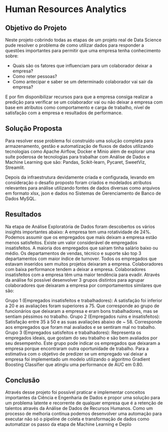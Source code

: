 ﻿# Human Resources Analytics
 ## Objetivo do Projeto
 Neste projeto cobrindo todas as etapas de um projeto real de Data
Science pude resolver o problema de como utilizar dados para
responder a questões importantes para permitir que uma empresa tenha
conhecimento sobre:

- Quais são os fatores que influenciam para um colaborador deixar a
empresa?
- Como reter pessoas?
- Como antecipar e saber se um determinado colaborador vai sair da
empresa?

E por fim disponibilizar recursos para que a empresa consiga realizar a
predição para verificar se um colaborador vai ou não deixar a empresa
com base em atributos como comportamento e carga de trabalho, nível
de satisfação com a empresa e resultados de performance.

## Solução Proposta
Para resolver esse problema foi construído uma solução completa para
armazenamento, gestão e automatização de fluxos de dados utilizando
tecnologias como Apache Airflow, Docker e Minio além de explorar
uma suíte poderosa de tecnologias para trabalhar com Análise de
Dados e Machine Learning que são: Pandas, Scikit-learn, Pycaret,
SweetViz, Streamlit.

Depois da infraestrutura devidamente criada e configurada, levando em
consideração o desafio proposto foram criados e modelados atributos
relevantes para análise utilizando fontes de dados diversas como
arquivos em formato xlsx, json e dados no Sistemas de
Gerenciamento de Banco de Dados MySQL.

## Resultados
Na etapa de Análise Exploratória de Dados foram descobertos os vários
insights importantes abaixo:
A empresa tem uma rotatividade de 24%.
Podemos assumir que os empregados que mais deixam a empresa
estão menos satisfeitos.
Existe um valor considerável de empregados insatisfeitos.
A maioria dos empregados que saíram tinha salário baixo ou médio.
Os departamentos de vendas, técnico e suporte são top 3
departamentos com maior índice de turnover.
Todos os empregados que estavam inseridos sem muitos projetos
deixaram a empresa.
Colaboradores com baixa performance tendem a deixar a empresa.
Colaboradores insatisfeitos com a empresa têm uma maior tendência
para evadir.
Através da análise foi possível desenvolver 3 grupos distintos para
agrupar colaboradores que deixaram a empresa por comportamentos
similares que são:

Grupo 1 (Empregados insatisfeitos e trabalhadores): A satisfação foi
inferior a 20 e as avaliações foram superiores a 75.
Que corresponde ao grupo de funcionários que deixaram a empresa e
eram bons trabalhadores, mas se sentiam péssimos no trabalho.
Grupo 2 (Empregados ruins e insatisfeitos): Satisfação entre 35 à 50
e as suas avaliações abaixo de ~ 58.
Corresponde aos empregados que foram mal avaliados e se sentiram
mal no trabalho.
Grupo 3 (Empregados satisfeitos e trabalhadores):
Representa os empregados ideais, que gostam do seu trabalho e são
bem avaliados por seu desempenho.
Este grupo pode indicar os empregados que deixaram a empresa
porque encontraram outra oportunidade de trabalho.
Para a estimativa com o objetivo de predizer se um empregado vai
deixar a empresa foi implementado um modelo utilizando o algoritmo
Gradient Boosting Classifier que atingiu uma performance de AUC
em 0.80.

## Conclusão
Através desse projeto foi possível praticar e implementar conceitos
importantes da Ciência e Engenharia de Dados e propor uma solução
para um problema latente e recorrente de qualquer empresa que é a
retenção de talentos através da Análise de Dados de Recursos
Humanos.
Como um processo de melhoria contínua podemos desenvolver uma
automação para executar não só o pipeline de coleta e transformação
de dados como automatizar os passo da etapa de Machine Learning e
Deplo

